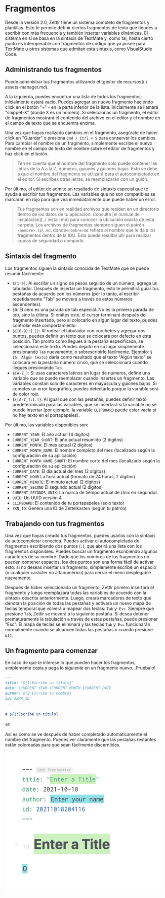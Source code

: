 # Fragmentos

Desde la versión 2.0, Zettlr tiene un sistema completo de fragmentos y plantillas. Esto te permite definir ciertos fragmentos de texto que tiendes a escribir con más frecuencia y también insertar variables dinámicas. El sistema en sí se basa en la sintaxis de TextMate y, como tal, hasta cierto punto es interoperable con fragmentos de código que ya posee para TextMate u otros sistemas que admitan esta sintaxis, como VisualStudio Code.

## Administrando tus fragmentos

Puede administrar tus fragmentos utilizando el [gestor de recursos](./ assets-manager.md).

A la izquierda, puedes encontrar una lista de todos los fragmentos; inicialmente estará vacío. Puedes agregar un nuevo fragmento haciendo click en el botón "+" - en la parte inferior de la lista. Inicialmente se llamará "snippet-X" (donde X es un número). Si seleccionas un fragmento, el editor de fragmentos mostrará el contenido del archivo en el editor y el nombre en el campo de texto que se encuentra encima.

Una vez que hayas realizado cambios en el fragmento, asegúrate de hacer click en "Guardar" o presiona `Cmd / Ctrl + S` para conservar los cambios. Para cambiar el nombre de un fragmento, simplemente escribe el nuevo nombre en el campo de texto del nombre sobre el editor de fragmentos y haz click en el botón.

> Ten en cuenta que el nombre del fragmento solo puede contener las letras de la A a la Z, números, guiones y guiones bajos. Esto se debe a que el nombre del fragmento se utilizará para el autocompletado en el editor. Si escribes otras letras, se reemplazarán con un guión.

Por último, el editor de admite un resaltado de sintaxis especial que te ayuda a escribir tus fragmentos. Las variables que no son compatibles se marcarán en rojo para que vea inmediatamente que puede haber un error.

> Tus fragmentos son en realidad archivos que residen en un directorio dentro de los datos de tu aplicación. Consulta [el manual de instalación](../ install.md) para conocer la ubicación exacta de esta carpeta. Los archivos de fragmentos siempre siguen el patrón `<nombre>.tpl.md`, donde`<nombre>`se refiere al nombre que le da a los fragmentos dentro de la IGU. Esto puede resultar útil para realizar copias de seguridad o compartir.

## Sintaxis del fragmento

Los fragmentos siguen la sintaxis conocida de TextMate que se puede resumir fácilmente:

* `$[1-9]`: Al escribir un signo de pesos seguido de un número, agrega un tabulador. Después de insertar un fragmento, esto te permitirá guiar tus pestañas de acuerdo con los números (por lo tanto, al escribir repetidamente "Tab" se moverá a través de estos números ascendentes).
* `$0`: El cero es una parada de tab especial. No es la primera parada de tab, sino la última. Si omites esto, el cursor terminará después del fragmento insertado, pero al colocarlo en algún lugar del texto, puedes controlar este comportamiento.
* `${[0-9]:[.]}`: Al rodear el tabulador con corchetes y agregar dos puntos, puedes definir un texto que se colocará por defecto en esta posición. Tan pronto como llegues a la pestaña especificada, se seleccionará este texto. Puedes dejarlo en su lugar simplemente presionando `Tab` nuevamente, o sobrescribirlo fácilmente. Ejemplo: `$ {5: Algún texto}` daría como resultado que el texto "Algún texto" se colocara en la pestaña número cinco, que se seleccionará cuando llegues presionando `Tab`.
* `$[A-Z_]`: Si usas caracteres latinos en lugar de números, define una variable que se puede reemplazar cuando insertas un fragmento. Las variables constan solo de caracteres en mayúscula y guiones bajos. Si cometes un error tipográfico, puedes detectarlo porque la variable será de color rojo.
* `${[A-Z_]:[.]}`: Al igual que con las pestañas, puedes definir texto predeterminado para las variables, que se insertará si la variable no se puede insertar (por ejemplo, la variable `CLIPBOARD` puede estar vacía si no hay texto en el portapapeles).

Por último, las variables disponibles son:

* `CURRENT_YEAR`: El año actual (4 dígitos)
* `CURRENT_YEAR_SHORT`: El año actual resumido (2 dígitos)
* `CURRENT_MONTH`: El mes actual (2 dígitos)
* `CURRENT_MONTH_NAME`: El nombre completo del mes (localizado según la configuración de su aplicación)
* `CURRENT_MONTH_NAME_SHORT`: El nombre corto del mes (localizado según la configuración de su aplicación)
* `CURRENT_DATE`: El día actual del mes (2 dígitos)
* `CURRENT_HOUR` La hora actual (formato de 24 horas; 2 dígitos)
* `CURRENT_MINUTE`: El minuto actual (2 dígitos)
* `CURRENT_SECOND` El segundo actual (2 dígitos)
* `CURRENT_SECONDS_UNIX`: La marca de tiempo actual de Unix en segundos
* `UUID`: Un UUID versión 4
* `CLIPBOARD`: El contenido de tu portapapeles (solo texto)
* `ZKN_ID`: Genera una ID de Zettelkasten (según tu patrón)

## Trabajando con tus fragmentos

Una vez que hayas creado tus fragmentos, puedes usarlos con la sintaxis de autocompletar conocida. Puedes activar el autocompletado de fragmentos escribiendo dos puntos (`:`), que abrirá una lista con los fragmentos disponibles. Puedes buscar un fragmento escribiendo algunos caracteres de su nombre. Dado que los nombres de los fragmentos no pueden contener espacios, los dos puntos son una forma fácil de activar esto: si no deseas insertar un fragmento, simplemente escribe un espacio (o cualquier carácter no alfanumérico) para cerrar el menú desplegable nuevamente.

Después de haber seleccionado un fragmento, Zettlr primero insertará el fragmento y luego reemplazará todas las variables de acuerdo con la sintaxis descrita anteriormente. Luego, creará marcadores de texto que denotan la posición de todas las pestañas y activará un nuevo mapa de teclas temporal que volverá a mapear dos teclas: `Tab` y` Esc`. Siempre que presione `Tab`, Zettlr se moverá a la siguiente pestaña. Si desea detener prematuramente la tabulación a través de estas pestañas, puede presionar "Esc". El mapa de teclas se eliminará y las teclas `Tab` y` Esc` funcionarán normalmente cuando se alcancen todas las pestañas o cuando presione `Esc`.

## Un fragmento para comenzar

En caso de que te interese lo que pueden hacer los fragmentos, simplemente copia y pega lo siguiente en un fragmento nuevo. ¡Pruébalo!

```markdown
---
title: "${1:Escribe un título}"
date: $CURRENT_YEAR-$CURRENT_MONTH-$CURRENT_DATE
author: ${2:Escribe tu nombre}
id: $ZKN_ID
---

# ${1:Escribe un título}

$0
```

Así es como se ve después de haber completado automáticamente el nombre del fragmento. Puedes ver claramente que las pestañas restantes están coloreadas para que sean fácilmente discernibles.

![Un fragmento de código de ejemplo en el modo de autocompletar](../img/snippets_example.png)
